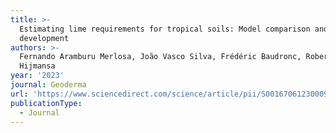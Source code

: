 ```yaml
---
title: >-
  Estimating lime requirements for tropical soils: Model comparison and
  development
authors: >-
  Fernando Aramburu Merlosa, João Vasco Silva, Frédéric Baudronc, Robert J.
  Hijmansa
year: '2023'
journal: Geoderma
url: 'https://www.sciencedirect.com/science/article/pii/S0016706123000988'
publicationType:
  - Journal
---
```



